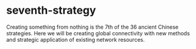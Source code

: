seventh-strategy
================

Creating something from nothing is the 7th of the 36 ancient Chinese strategies. Here we will be creating global connectivity with new methods and strategic application of existing network resources.
